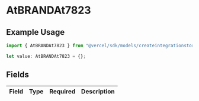 # AtBRANDAt7823

## Example Usage

```typescript
import { AtBRANDAt7823 } from "@vercel/sdk/models/createintegrationstoredirectop.js";

let value: AtBRANDAt7823 = {};
```

## Fields

| Field       | Type        | Required    | Description |
| ----------- | ----------- | ----------- | ----------- |